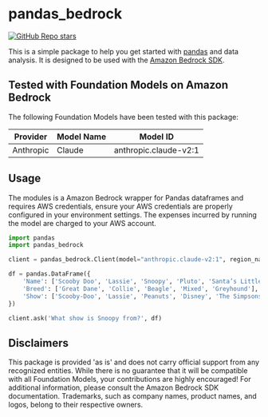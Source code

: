 # pandas_bedrock

[![GitHub Repo stars](https://img.shields.io/github/stars/kongrawd/python-pandas-bedrock?style=social)](https://github.com/kongrawd/python-pandas-bedrock)

This is a simple package to help you get started with [pandas](https://pandas.pydata.org/) and data analysis. It is designed to be used with the [Amazon Bedrock SDK](https://docs.aws.amazon.com/bedrock/latest/APIReference/welcome.html).

## Tested with Foundation Models on Amazon Bedrock

The following Foundation Models have been tested with this package:

| Provider  | Model Name | Model ID              |
| --------- | ---------- | --------------------- |
| Anthropic | Claude     | anthropic.claude-v2:1 |

## Usage

The modules is a Amazon Bedrock wrapper for Pandas dataframes and requires AWS credentials, ensure your AWS credentials are properly configured in your environment settings. The expenses incurred by running the model are charged to your AWS account.

```python
import pandas
import pandas_bedrock

client = pandas_bedrock.Client(model="anthropic.claude-v2:1", region_name  = "us-east-1", profile_name = "your_aws_profile")

df = pandas.DataFrame({
    'Name': ['Scooby Doo', 'Lassie', 'Snoopy', 'Pluto', 'Santa’s Little Helper'],
    'Breed': ['Great Dane', 'Collie', 'Beagle', 'Mixed', 'Greyhound'],
    'Show': ['Scooby-Doo', 'Lassie', 'Peanuts', 'Disney', 'The Simpsons']
})

client.ask('What show is Snoopy from?', df)
```

## Disclaimers

This package is provided 'as is' and does not carry official support from any recognized entities. While there is no guarantee that it will be compatible with all Foundation Models, your contributions are highly encouraged! For additional information, please consult the Amazon Bedrock SDK documentation. Trademarks, such as company names, product names, and logos, belong to their respective owners.
